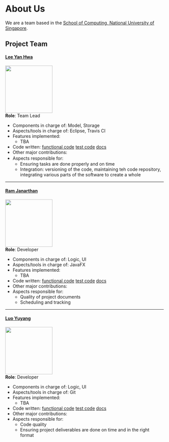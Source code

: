 # About Us

We are a team based in the [School of Computing, National University of Singapore](http://www.comp.nus.edu.sg).

## Project Team

#### [Lee Yan Hwa](https://github.com/leeyh20)
<img src="" width="150"><br>
**Role**: Team Lead <br>

* Components in charge of: Model, Storage
* Aspects/tools in charge of: Eclipse, Travis CI
* Features implemented:
    * TBA
* Code written: [functional code]() [test code]() [docs]()
* Other major contributions:
* Aspects responsible for:　     　　　　　
    * Ensuring tasks are done properly and on time
    * Integration: versioning of the code, maintaining teh code repository, integrating various parts of the software to create a whole

-----

#### [Ram Janarthan](https://github.com/ramjanarthan)
<img src="" width="150"><br>
**Role**: Developer <br>

* Components in charge of: Logic, UI
* Aspects/tools in charge of: JavaFX
* Features implemented:
    * TBA
* Code written: [functional code]() [test code]() [docs]()
* Other major contributions:
* Aspects responsible for:
    * Quality of project documents
    * Scheduling and tracking

-----

#### [Luo Yuyang](https://github.com/R-o-y)
<img src="" width="150"><br>
**Role**: Developer <br>

* Components in charge of: Logic, UI
* Aspects/tools in charge of: Git
* Features implemented:
    * TBA
* Code written: [functional code]() [test code]() [docs]()
* Other major contributions:
* Aspects responsible for:
    * Code quality
    * Ensuring project deliverables are done on time and in the right format
